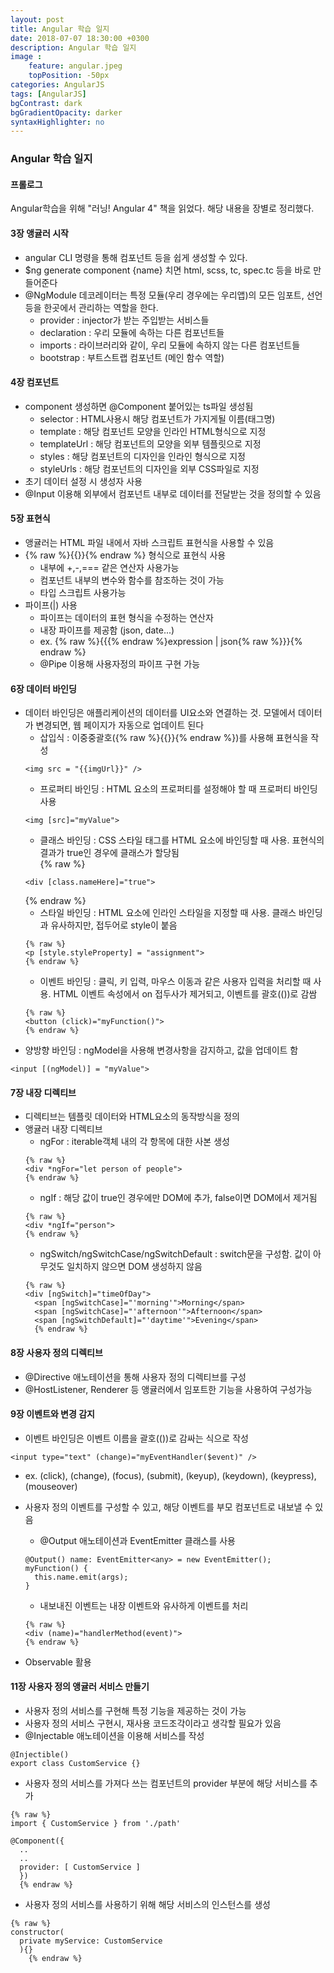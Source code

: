 ```yaml
---
layout: post
title: Angular 학습 일지
date: 2018-07-07 18:30:00 +0300
description: Angular 학습 일지
image :
    feature: angular.jpeg
    topPosition: -50px
categories: AngularJS
tags: [AngularJS]
bgContrast: dark
bgGradientOpacity: darker
syntaxHighlighter: no
---
```


### Angular 학습 일지

#### 프롤로그
Angular학습을 위해 "러닝! Angular 4" 책을 읽었다. 해당 내용을 장별로 정리했다.

#### 3장 앵귤러 시작
- angular CLI 명령을 통해 컴포넌트 등을 쉽게 생성할 수 있다.
- $ng generate component {name} 치면 html, scss, tc, spec.tc 등을 바로 만들어준다
- @NgModule 데코레이터는 특정 모듈(우리 경우에는 우리앱)의 모든 임포트, 선언 등을 한곳에서 관리하는 역할을 한다.
  - provider : injector가 받는 주입받는 서비스들
  - declaration : 우리 모듈에 속하는 다른 컴포넌트들
  - imports : 라이브러리와 같이, 우리 모듈에 속하지 않는 다른 컴포넌트들
  - bootstrap : 부트스트랩 컴포넌트 (메인 함수 역할)

#### 4장 컴포넌트
- component 생성하면 @Component 붙어있는 ts파일 생성됨
  - selector : HTML사용시 해당 컴포넌트가 가지게될 이름(태그명)
  - template : 해당 컴포넌트 모양을 인라인 HTML형식으로 지정
  - templateUrl : 해당 컴포넌트의 모양을 외부 템플릿으로 지정
  - styles : 해당 컴포넌트의 디자인을 인라인 형식으로 지정
  - styleUrls : 해당 컴포넌트의 디자인을 외부 CSS파일로 지정
- 초기 데이터 설정 시 생성자 사용
- @Input 이용해 외부에서 컴포넌트 내부로 데이터를 전달받는 것을 정의할 수 있음

#### 5장 표현식
- 앵귤러는 HTML 파일 내에서 자바 스크립트 표현식을 사용할 수 있음
- {% raw %}{{}}{% endraw %} 형식으로 표현식 사용
  - 내부에 +,-,=== 같은 연산자 사용가능
  - 컴포넌트 내부의 변수와 함수를 참조하는 것이 가능
  - 타입 스크립트 사용가능
- 파이프(\|) 사용
  - 파이프는 데이터의 표현 형식을 수정하는 연산자
  - 내장 파이프를 제공함 (json, date...)
  - ex. {% raw %}{{{% endraw %}expression \| json{% raw %}}}{% endraw %}
  - @Pipe 이용해 사용자정의 파이프 구현 가능

#### 6장 데이터 바인딩
- 데이터 바인딩은 애플리케이션의 데이터를 UI요소와 연결하는 것. 모델에서 데이터가 변경되면, 웹 페이지가 자동으로 업데이트 된다
  - 삽입식 : 이중중괄호({% raw %}{{}}{% endraw %})를 사용해 표현식을 작성  
  ~~~~
  <img src = "{{imgUrl}}" />
  ~~~~
  - 프로퍼티 바인딩 : HTML 요소의 프로퍼티를 설정해야 할 때 프로퍼티 바인딩 사용  
  ~~~~
  <img [src]="myValue">
  ~~~~
  - 클래스 바인딩 : CSS 스타일 태그를 HTML 요소에 바인딩할 때 사용. 표현식의 결과가 true인 경우에 클래스가 할당됨  
  {% raw %}
  ~~~~
  <div [class.nameHere]="true">
  ~~~~
  {% endraw %}
  - 스타일 바인딩 : HTML 요소에 인라인 스타일을 지정할 때 사용. 클래스 바인딩과 유사하지만, 접두어로 style이 붙음  
  ~~~~
  {% raw %}
  <p [style.styleProperty] = "assignment">
  {% endraw %}
  ~~~~
  - 이벤트 바인딩 : 클릭, 키 입력, 마우스 이동과 같은 사용자 입력을 처리할 때 사용. HTML 이벤트 속성에서 on 접두사가 제거되고, 이벤트를 괄호(())로 감쌈  
  ~~~~
  {% raw %}
  <button (click)="myFunction()">
  {% endraw %}
  ~~~~
- 양방향 바인딩 : ngModel을 사용해 변경사항을 감지하고, 값을 업데이트 함  
~~~~
<input [(ngModel)] = "myValue">
~~~~

#### 7장 내장 디렉티브
- 디렉티브는 템플릿 데이터와 HTML요소의 동작방식을 정의
- 앵귤러 내장 디렉티브
  - ngFor : iterable객체 내의 각 항목에 대한 사본 생성  
  ~~~~
  {% raw %}
  <div *ngFor="let person of people">
  {% endraw %}
  ~~~~
  - ngIf : 해당 값이 true인 경우에만 DOM에 추가, false이면 DOM에서 제거됨  
  ~~~~
  {% raw %}
  <div *ngIf="person">
  {% endraw %}
  ~~~~
  - ngSwitch/ngSwitchCase/ngSwitchDefault : switch문을 구성함. 값이 아무것도 일치하지 않으면 DOM 생성하지 않음  
  ~~~~
  {% raw %}
  <div [ngSwitch]="timeOfDay">
    <span [ngSwitchCase]="'morning'">Morning</span>
    <span [ngSwitchCase]="'afternoon'">Afternoon</span>
    <span [ngSwitchDefault]="'daytime'">Evening</span>
    {% endraw %}
  ~~~~

#### 8장 사용자 정의 디렉티브
- @Directive 애노테이션을 통해 사용자 정의 디렉티브를 구성
- @HostListener, Renderer 등 앵귤러에서 임포트한 기능을 사용하여 구성가능

#### 9장 이벤트와 변경 감지
- 이벤트 바인딩은 이벤트 이름을 괄호(())로 감싸는 식으로 작성   
~~~~
<input type="text" (change)="myEventHandler($event)" />
~~~~
  - ex. (click), (change), (focus), (submit), (keyup), (keydown), (keypress), (mouseover)

- 사용자 정의 이벤트를 구성할 수 있고, 해당 이벤트를 부모 컴포넌트로 내보낼 수 있음
  - @Output 애노테이션과 EventEmitter 클래스를 사용
  ~~~~
  @Output() name: EventEmitter<any> = new EventEmitter();
  myFunction() {
    this.name.emit(args);
  }
  ~~~~
  - 내보내진 이벤트는 내장 이벤트와 유사하게 이벤트를 처리
  ~~~~
  {% raw %}
  <div (name)="handlerMethod(event)">
  {% endraw %}
  ~~~~
- Observable 활용

#### 11장 사용자 정의 앵귤러 서비스 만들기
- 사용자 정의 서비스를 구현해 특정 기능을 제공하는 것이 가능
- 사용자 정의 서비스 구현시, 재사용 코드조각이라고 생각할 필요가 있음
- @Injectable 애노테이션을 이용해 서비스를 작성
~~~~
@Injectible()
export class CustomService {}
~~~~
- 사용자 정의 서비스를 가져다 쓰는 컴포넌트의 provider 부분에 해당 서비스를 추가
~~~~
{% raw %}
import { CustomService } from './path'

@Component({
  ..
  ..
  provider: [ CustomService ]
  })
  {% endraw %}
~~~~
- 사용자 정의 서비스를 사용하기 위해 해당 서비스의 인스턴스를 생성
~~~~
{% raw %}
constructor(
  private myService: CustomService
  ){}
    {% endraw %}
~~~~

